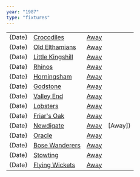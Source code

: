 ```yaml
---
year: "1987"
type: "fixtures"
---
```


|  |  |  |  |
|:---|:---|:---|:---|
| {Date} | [Crocodiles](/1987/crocodiles) | [Away]() |
| {Date} | [Old Elthamians](/1987/old-elthamians) | [Away](https://goo.gl/maps/FQbBNZQTFggEmhfv9) |
| {Date} | [Little Kingshill](/1987/little-kingshill) | [Away]() |
| {Date} | [Rhinos](/1987/rhinos) | [Away]() |
| {Date} | [Horningsham](/1987/horningsham) | [Away](https://goo.gl/maps/SNpXcsajYDXfjmff7) |
| {Date} | [Godstone](/1987/godstone) | [Away]() |
| {Date} | [Valley End](/1987valley-end) | [Away](https://goo.gl/maps/nmiXsK8NVvZtpB1GA) |
| {Date} | [Lobsters](/1987/lobsters) | [Away]() |
| {Date} | [Friar's Oak](/1987/friars-oak) | [Away]() |
| {Date} | [Newdigate](/1987/newdigate) | [Away](https://goo.gl/maps/kQnkUfc3MdtqLyvd8) | [Away]) |
| {Date} | [Oracle](/1987/oracle) | [Away]() |
| {Date} | [Bose Wanderers](/1987/bose-wanderers) | [Away]() |
| {Date} | [Stowting](/1987/stowting) | [Away](https://goo.gl/maps/3Br4woRQXRqh9Uje8) |
| {Date} | [Flying Wickets](/1987/flying-wickets) | [Away]() |